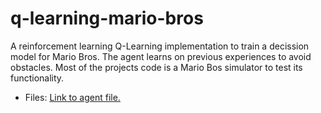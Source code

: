 # q-learning-mario-bros
A reinforcement learning Q-Learning implementation to train a decission model for Mario Bros. The agent learns on previous experiences to avoid obstacles. Most of the projects code is a Mario Bos simulator to test its functionality.

  - Files: [Link to agent file.](src/ch/idsia/agents/controllers/QBot.java)
